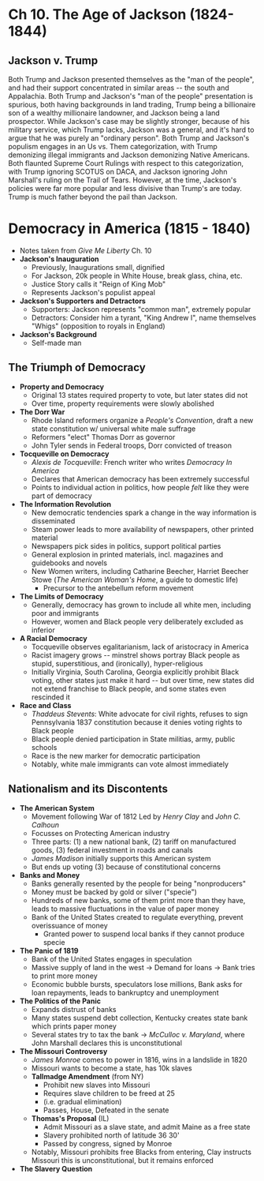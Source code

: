 # Ch 10. The Age of Jackson (1824-1844)

## Jackson v. Trump
Both Trump and Jackson presented themselves as the "man of the people", and had their support concentrated in similar areas -- the south and Appalachia. Both Trump and Jackson's "man of the people" presentation is spurious, both having backgrounds in land trading, Trump being a billionaire son of a wealthy millionaire landowner, and Jackson being a land prospector. While Jackson's case may be slightly stronger, because of his military service, which Trump lacks, Jackson was a general, and it's hard to argue that he was purely an "ordinary person". Both Trump and Jackson's populism engages in an Us vs. Them categorization, with Trump demonizing illegal immigrants and Jackson demonizing Native Americans. Both flaunted Supreme Court Rulings with respect to this categorization, with Trump ignoring SCOTUS on DACA, and Jackson ignoring John Marshall's ruling on the Trail of Tears. However, at the time, Jackson's policies were far more popular and less divisive than Trump's are today. Trump is much father beyond the pail than Jackson. 

# Democracy in America (1815 - 1840)
* Notes taken from _Give Me Liberty_ Ch. 10
* **Jackson's Inauguration**
    - Previously, Inaugurations small, dignified
    - For Jackson, 20k people in White House, break glass, china, etc.
    - Justice Story calls it "Reign of King Mob"
    - Represents Jackson's populist appeal
* **Jackson's Supporters and Detractors**
    - Supporters: Jackson represents "common man", extremely popular
    - Detractors: Consider him a tyrant, "King Andrew I", name themselves "Whigs" (opposition to royals in England)
* **Jackson's Background**
    - Self-made man


## The Triumph of Democracy
* **Property and Democracy**
    - Original 13 states required property to vote, but later states did not
    - Over time, property requirements were slowly abolished
* **The Dorr War**
    - Rhode Island reformers organize a _People's Convention_, draft a new state constitution w/ universal white male suffrage
    - Reformers "elect" Thomas Dorr as governor
    - John Tyler sends in Federal troops, Dorr convicted of treason
* **Tocqueville on Democracy**
    - _Alexis de Tocqueville_: French writer who writes _Democracy In America_
    - Declares that American democracy has been extremely successful
    - Points to individual action in politics, how people _felt_ like they were part of democracy
* **The Information Revolution**
    - New democratic tendencies spark a change in the way information is disseminated
    - Steam power leads to more availability of newspapers, other printed material
    - Newspapers pick sides in politics, support political parties
    - General explosion in printed materials, incl. magazines and guidebooks and novels
    - New Women writers, including Catharine Beecher, Harriet Beecher Stowe (_The American Woman's Home_, a guide to domestic life)
        * Precursor to the antebellum reform movement
* **The Limits of Democracy**
    - Generally, democracy has grown to include all white men, including poor and immigrants
    - However, women and Black people very deliberately excluded as inferior
* **A Racial Democracy**
    - Tocqueville observes egalitarianism, lack of aristocracy in America 
    - Racist imagery grows -- minstrel shows portray Black people as stupid, superstitious, and (ironically), hyper-religious
    - Initially Virginia, South Carolina, Georgia explicitly prohibit Black voting, other states just make it hard -- but over time, new states did not extend franchise to Black people, and some states even rescinded it
* **Race and Class**
    - _Thaddeus Stevents_: White advocate for civil rights, refuses to sign Pennsylvania 1837 constitution because it denies voting rights to Black people
    - Black people denied participation in State militias, army, public schools
    - Race is the new marker for democratic participation
    - Notably, white male immigrants can vote almost immediately

## Nationalism and its Discontents
* **The American System**
    - Movement following War of 1812 Led by _Henry Clay_ and _John C. Calhoun_
    - Focusses on Protecting American industry
    - Three parts: (1) a new national bank, (2) tariff on manufactured goods, (3) federal investment in roads and canals
    - _James Madison_ initially supports this American system
    - But ends up voting (3) because of constitutional concerns
* **Banks and Money**
    - Banks generally resented by the people for being "nonproducers"
    - Money must be backed by gold or silver ("specie")
    - Hundreds of new banks, some of them print more than they have, leads to massive fluctuations in the value of paper money
    - Bank of the United States created to regulate everything, prevent overissuance of money
        * Granted power to suspend local banks if they cannot produce specie
* **The Panic of 1819**
    - Bank of the United States engages in speculation
    - Massive supply of land in the west → Demand for loans →  Bank tries to print more money
    - Economic bubble bursts, speculators lose millions, Bank asks for loan repayments, leads to bankruptcy and unemployment
* **The Politics of the Panic**
    - Expands distrust of banks
    - Many states suspend debt collection, Kentucky creates state bank which prints paper money
    - Several states try to tax the bank → _McCulloc v. Maryland_, where John Marshall declares this is unconstitutional
* **The Missouri Controversy**
    - _James Monroe_ comes to power in 1816, wins in a landslide in 1820 
    - Missouri wants to become a state, has 10k slaves
    * **Tallmadge Amendment** (from NY)
        - Prohibit new slaves into Missouri
        - Requires slave children to be freed at 25
        - (i.e. gradual elimination)
        - Passes, House, Defeated in the senate
    * **Thomas's Proposal** (IL)
        - Admit Missouri as a slave state, and admit Maine as a free state
        - Slavery prohibited north of latitude 36 30'
        - Passed by congress, signed by Monroe
    * Notably, Missouri prohibits free Blacks from entering, Clay instructs Missouri this is unconstitutional, but it remains enforced
* **The Slavery Question**
